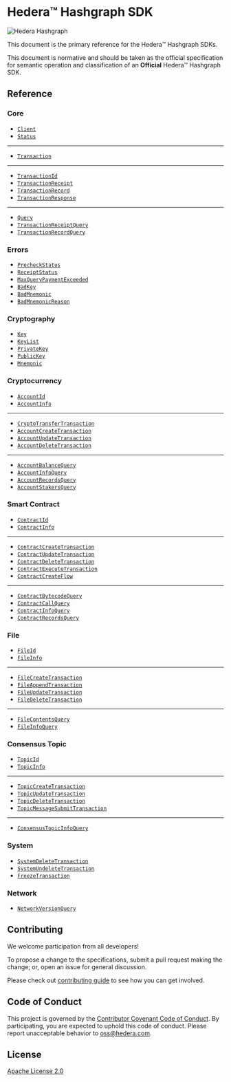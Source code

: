 # Hedera™ Hashgraph SDK

![Hedera Hashgraph](https://www.hedera.com/logo-capital-hbar-wordmark.jpg)

This document is the primary reference for the Hedera™ Hashgraph SDKs.

This document is normative and should be taken as the official specification for
semantic operation and classification of an **Official** Hedera™ Hashgraph SDK.

## Reference

### Core

* [`Client`](reference/core/Client.md)
* [`Status`](reference/Status.md)

---

* [`Transaction`](reference/core/Transaction.md)

---

* [`TransactionId`](reference/core/TransactionId.md)
* [`TransactionReceipt`](reference/core/TransactionReceipt.md)
* [`TransactionRecord`](reference/core/TransactionRecord.md)
* [`TransactionResponse`](reference/core/TransactionResponse.md)

---

* [`Query`](reference/core/Query.md)
* [`TransactionReceiptQuery`](reference/core/TransactionReceiptQuery.md)
* [`TransactionRecordQuery`](reference/core/TransactionRecordQuery.md)

### Errors

* [`PrecheckStatus`](reference/error/PrecheckStatus.md)
* [`ReceiptStatus`](reference/error/ReceiptStatus.md)
* [`MaxQueryPaymentExceeded`](reference/error/MaxQueryPaymentExceeded.md)
* [`BadKey`](reference/error/BadKey.md)
* [`BadMnemonic`](reference/error/BadMnemonic.md)
* [`BadMnemonicReason`](reference/error/BadMnemonicReason.md)

### Cryptography

* [`Key`](reference/cryptography/Key.md)
* [`KeyList`](reference/cryptography/KeyList.md)
* [`PrivateKey`](reference/cryptography/PrivateKey.md)
* [`PublicKey`](reference/cryptography/PublicKey.md)
* [`Mnemonic`](reference/cryptography/Mnemonic.md)

### Cryptocurrency

* [`AccountId`](reference/cryptocurrency/AccountId.md)
* [`AccountInfo`](reference/cryptocurrency/AccountInfo.md)

---

* [`CryptoTransferTransaction`](reference/cryptocurrency/CryptoTransferTransaction.md)
* [`AccountCreateTransaction`](reference/cryptocurrency/AccountCreateTransaction.md)
* [`AccountUpdateTransaction`](reference/cryptocurrency/AccountUpdateTransaction.md)
* [`AccountDeleteTransaction`](reference/cryptocurrency/AccountDeleteTransaction.md)

---

* [`AccountBalanceQuery`](reference/cryptocurrency/AccountBalanceQuery.md)
* [`AccountInfoQuery`](reference/cryptocurrency/AccountInfoQuery.md)
* [`AccountRecordsQuery`](reference/cryptocurrency/AccountRecordsQuery.md)
* [`AccountStakersQuery`](reference/cryptocurrency/AccountStakersQuery.md)

### Smart Contract

* [`ContractId`](reference/contract/ContractId.md)
* [`ContractInfo`](reference/contract/ContractInfo.md)

---

* [`ContractCreateTransaction`](reference/contract/ContractCreateTransaction.md)
* [`ContractUpdateTransaction`](reference/contract/ContractUpdateTransaction.md)
* [`ContractDeleteTransaction`](reference/contract/ContractDeleteTransaction.md)
* [`ContractExecuteTransaction`](reference/contract/ContractExecuteTransaction.md)
* [`ContractCreateFlow`](reference/contract/ContractCreateFlow.md)

---

* [`ContractBytecodeQuery`](reference/contract/ContractBytecodeQuery.md)
* [`ContractCallQuery`](reference/contract/ContractCallQuery.md)
* [`ContractInfoQuery`](reference/contract/ContractInfoQuery.md)
* [`ContractRecordsQuery`](reference/contract/ContractRecordsQuery.md)

### File

* [`FileId`](reference/FileId.md)
* [`FileInfo`](reference/FileInfo.md)

---

* [`FileCreateTransaction`](reference/FileCreateTransaction.md)
* [`FileAppendTransaction`](reference/FileAppendTransaction.md)
* [`FileUpdateTransaction`](reference/FileUpdateTransaction.md)
* [`FileDeleteTransaction`](reference/FileDeleteTransaction.md)

---

* [`FileContentsQuery`](reference/FileContentsQuery.md)
* [`FileInfoQuery`](reference/FileInfoQuery.md)

### Consensus Topic

* [`TopicId`](reference/TopicId.md)
* [`TopicInfo`](reference/TopicInfo.md)

---

* [`TopicCreateTransaction`](reference/TopicCreateTransaction.md)
* [`TopicUpdateTransaction`](reference/TopicUpdateTransaction.md)
* [`TopicDeleteTransaction`](reference/TopicDeleteTransaction.md)
* [`TopicMessageSubmitTransaction`](reference/TopicMessageSubmitTransaction.md)

---

* [`ConsensusTopicInfoQuery`](reference/ConsensusTopicInfoQuery.md)

### System

* [`SystemDeleteTransaction`](reference/SystemDeleteTransaction.md)
* [`SystemUndeleteTransaction`](reference/SystemUndeleteTransaction.md)
* [`FreezeTransaction`](reference/FreezeTransaction.md)

### Network

* [`NetworkVersionQuery`](reference/NetworkVersionQuery.md)

## Contributing

We welcome participation from all developers!

To propose a change to the specifications, submit a pull request making the
change; or, open an issue for general discussion.

Please check out
[contributing guide](https://github.com/hashgraph/.github/blob/main/CONTRIBUTING.md)
to see how you can get involved.

## Code of Conduct

This project is governed by the
[Contributor Covenant Code of Conduct](https://github.com/hashgraph/.github/blob/main/CODE_OF_CONDUCT.md). By
participating, you are expected to uphold this code of conduct. Please report unacceptable behavior
to [oss@hedera.com](mailto:oss@hedera.com).

## License

[Apache License 2.0](LICENSE)
